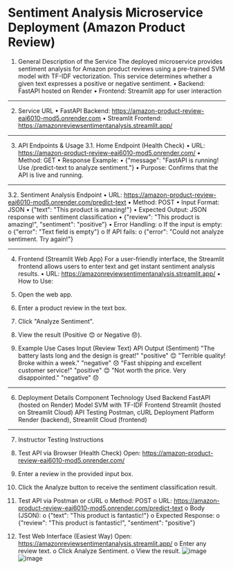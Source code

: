 # Sentiment Analysis Microservice Deployment (Amazon Product Review)
 
1. General Description of the Service
The deployed microservice provides sentiment analysis for Amazon product reviews using a pre-trained SVM model with TF-IDF vectorization. This service determines whether a given text expresses a positive or negative sentiment.
•	Backend: FastAPI hosted on Render
•	Frontend: Streamlit app for user interaction
________________________________________
2. Service URL
•	FastAPI Backend: https://amazon-product-review-eai6010-mod5.onrender.com
•	Streamlit Frontend: https://amazonreviewsentimentanalysis.streamlit.app/
________________________________________
3. API Endpoints & Usage
3.1. Home Endpoint (Health Check)
•	URL: https://amazon-product-review-eai6010-mod5.onrender.com/
•	Method: GET
•	Response Example: 
•	{"message": "FastAPI is running! Use /predict-text to analyze sentiment."}
•	Purpose: Confirms that the API is live and running.
________________________________________
3.2. Sentiment Analysis Endpoint
•	URL: https://amazon-product-review-eai6010-mod5.onrender.com/predict-text
•	Method: POST
•	Input Format: JSON 
•	{"text": "This product is amazing!"}
•	Expected Output: JSON response with sentiment classification 
•	{"review": "This product is amazing!", "sentiment": "positive”}
•	Error Handling: 
o	If the input is empty: 
o	{"error": "Text field is empty"}
o	If API fails: 
o	{"error": "Could not analyze sentiment. Try again!"}
________________________________________
4. Frontend (Streamlit Web App)
For a user-friendly interface, the Streamlit frontend allows users to enter text and get instant sentiment analysis results.
•	URL: https://amazonreviewsentimentanalysis.streamlit.app/
•	How to Use: 
1.	Open the web app.
2.	Enter a product review in the text box.
3.	Click "Analyze Sentiment".
4.	View the result (Positive 😊 or Negative 😞).

5. Example Use Cases
Input (Review Text)	API Output (Sentiment)
"The battery lasts long and the design is great!"	"positive" 😊
"Terrible quality! Broke within a week."	"negative" 😞
"Fast shipping and excellent customer service!"	"positive" 😊
"Not worth the price. Very disappointed."	"negative" 😞
________________________________________
6. Deployment Details
Component	Technology Used
Backend	FastAPI (hosted on Render)
Model	SVM with TF-IDF
Frontend	Streamlit (hosted on Streamlit Cloud)
API Testing	Postman, cURL
Deployment Platform	Render (backend), Streamlit Cloud (frontend)
________________________________________
7. Instructor Testing Instructions
1.	Test API via Browser (Health Check)
Open: https://amazon-product-review-eai6010-mod5.onrender.com/
2.	Enter a review in the provided input box.
3.	Click the Analyze button to receive the sentiment classification result.
 
 
4.	Test API via Postman or cURL
o	Method: POST
o	URL: https://amazon-product-review-eai6010-mod5.onrender.com/predict-text
o	Body (JSON): 
o	{"text": "This product is fantastic!"}
o	Expected Response: 
o	{"review": "This product is fantastic!", "sentiment": "positive"}

5.	Test Web Interface (Easiest Way)
Open: https://amazonreviewsentimentanalysis.streamlit.app/
o	Enter any review text.
o	Click Analyze Sentiment.
o	View the result.
![image](https://github.com/user-attachments/assets/8348031e-de78-49f3-bbb1-a5e943c25338)
![image](https://github.com/user-attachments/assets/437e4247-0424-47f8-9998-831007f0dcf2)


